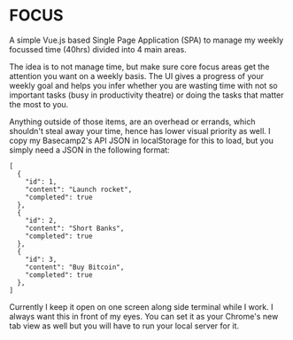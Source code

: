 FOCUS
=====

A simple Vue.js based Single Page Application (SPA) to manage my weekly focussed time (40hrs) divided into 4 main areas.

The idea is to not manage time, but make sure core focus areas get the attention you want on a weekly basis. The UI gives a progress of your weekly goal and helps you infer whether you are wasting time with not so important tasks (busy in productivity theatre) or doing the tasks that matter the most to you.

Anything outside of those items, are an overhead or errands, which shouldn't steal away your time, hence has lower visual priority as well.
I copy my Basecamp2's API JSON in localStorage for this to load, but you simply need a JSON in the following format:

```
[
  {
    "id": 1,
    "content": "Launch rocket",
    "completed": true
  },
  {
    "id": 2,
    "content": "Short Banks",
    "completed": true
  },
  {
    "id": 3,
    "content": "Buy Bitcoin",
    "completed": true
  },
]
```

Currently I keep it open on one screen along side terminal while I work. I always want this in front of my eyes. You can set it as your Chrome's new tab view as well but you will have to run your local server for it.